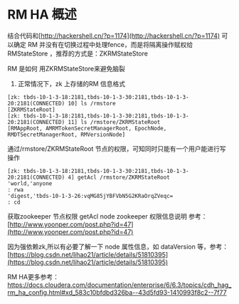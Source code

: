 # RM HA 概述

结合代码和[http://hackershell.cn/?p=1174](http://hackershell.cn/?p=1174) 可以确定 RM 并没有在切换过程中处理fence，而是将隔离操作赋权给RMStateStore ，推荐的方式是：ZKRMStateStore

RM 是如何 用ZKRMStateStore来避免脑裂  
1. 正常情况下，zk 上存储的RM 信息格式

```text
[zk: tbds-10-1-3-18:2181,tbds-10-1-3-30:2181,tbds-10-1-3-20:2181(CONNECTED) 10] ls /rmstore
[ZKRMStateRoot]
[zk: tbds-10-1-3-18:2181,tbds-10-1-3-30:2181,tbds-10-1-3-20:2181(CONNECTED) 11] ls /rmstore/ZKRMStateRoot
[RMAppRoot, AMRMTokenSecretManagerRoot, EpochNode, RMDTSecretManagerRoot, RMVersionNode]
```

通过/rmstore/ZKRMStateRoot 节点的权限，可知同时只能有一个用户能进行写操作

```text
[zk: tbds-10-1-3-18:2181,tbds-10-1-3-30:2181,tbds-10-1-3-20:2181(CONNECTED) 4] getAcl /rmstore/ZKRMStateRoot
'world,'anyone
: rwa
'digest,'tbds-10-1-3-26:vqMG85jYBFVbN5G2KRaOrqZVeqc=
: cd
```

获取zookeeper 节点权限 getAcl node zookeeper 权限信息说明 参考：[http://www.yoonper.com/post.php?id=47](http://www.yoonper.com/post.php?id=47)

因为强依赖zk,所以有必要了解一下 node 属性信息，如 dataVersion 等，参考：[https://blog.csdn.net/lihao21/article/details/51810395](https://blog.csdn.net/lihao21/article/details/51810395)

RM HA更多参考：https://docs.cloudera.com/documentation/enterprise/6/6.3/topics/cdh_hag_rm_ha_config.html#xd_583c10bfdbd326ba--43d5fd93-1410993f8c2--7f77
